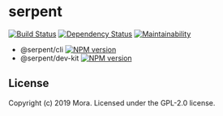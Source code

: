 # serpent

[![Build Status][travis-image]][travis-url]
[![Dependency Status][dependency-url]][dependency-image]
[![Maintainability](https://api.codeclimate.com/v1/badges/abdf354baaac407e8052/maintainability)](https://codeclimate.com/github/qiu8310/serpent/maintainability)


* @serpent/cli [![NPM version](https://badge.fury.io/js/@serpent/cli.svg)](https://npmjs.org/package/@serpent/cli)
* @serpent/dev-kit [![NPM version](https://badge.fury.io/js/@serpent/dev-kit.svg)](https://npmjs.org/package/@serpent/dev-kit)





## License

Copyright (c) 2019 Mora. Licensed under the GPL-2.0 license.

[travis-url]: https://travis-ci.org/qiu8310/serpent
[travis-image]: https://travis-ci.org/qiu8310/serpent.svg?branch=master
[dependency-url]: https://david-dm.org/qiu8310/serpent.svg?theme=shields.io
[dependency-image]: https://david-dm.org/qiu8310/serpent
